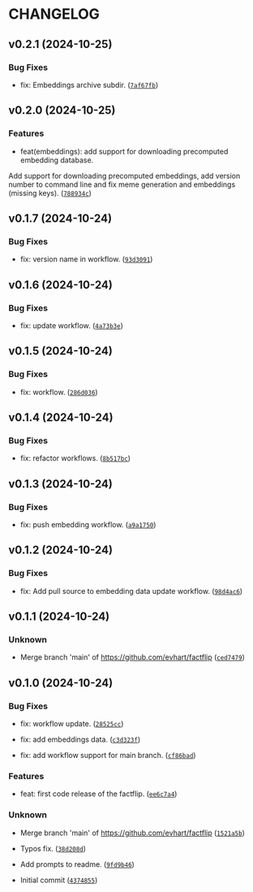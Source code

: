 # CHANGELOG


## v0.2.1 (2024-10-25)

### Bug Fixes

* fix: Embeddings archive subdir. ([`7af67fb`](https://github.com/evhart/factflip/commit/7af67fbd6ff125746af67ff3ce5707a27c3b9d39))


## v0.2.0 (2024-10-25)

### Features

* feat(embeddings): add support for downloading precomputed embedding database.

Add support for downloading precomputed embeddings, add version number to command line and fix meme generation and embeddings (missing keys). ([`788934c`](https://github.com/evhart/factflip/commit/788934c8f1525f0a2390153f8a74c8ed54d16844))


## v0.1.7 (2024-10-24)

### Bug Fixes

* fix: version name in workflow. ([`93d3091`](https://github.com/evhart/factflip/commit/93d309108bb3384ed93741c9a4320ce42502ad10))


## v0.1.6 (2024-10-24)

### Bug Fixes

* fix: update workflow. ([`4a73b3e`](https://github.com/evhart/factflip/commit/4a73b3e3196d449d0e44d565739f95b16984269e))


## v0.1.5 (2024-10-24)

### Bug Fixes

* fix: workflow. ([`286d036`](https://github.com/evhart/factflip/commit/286d036847444462bb4efd4c7be284823e2d9aa4))


## v0.1.4 (2024-10-24)

### Bug Fixes

* fix: refactor workflows. ([`8b517bc`](https://github.com/evhart/factflip/commit/8b517bc281587c675b410e48f3ac408c194925ce))


## v0.1.3 (2024-10-24)

### Bug Fixes

* fix: push embedding workflow. ([`a9a1750`](https://github.com/evhart/factflip/commit/a9a175026c5c26e7ef56723c36fc8441e114f4f4))


## v0.1.2 (2024-10-24)

### Bug Fixes

* fix: Add pull source to embedding data update workflow. ([`98d4ac6`](https://github.com/evhart/factflip/commit/98d4ac6b833bc86935ec02bcb6c76be7f8b6b95e))


## v0.1.1 (2024-10-24)

### Unknown

* Merge branch 'main' of https://github.com/evhart/factflip ([`ced7479`](https://github.com/evhart/factflip/commit/ced7479025ba9dd6e52b45c28020bbc25d49e7e1))


## v0.1.0 (2024-10-24)

### Bug Fixes

* fix: workflow update. ([`28525cc`](https://github.com/evhart/factflip/commit/28525cca5703b81df233262da48ccfd8fe243f4e))

* fix: add embeddings data. ([`c3d323f`](https://github.com/evhart/factflip/commit/c3d323f381dae3d2e7ed65b5f20773e8203f4b69))

* fix: add workflow support for main branch. ([`cf86bad`](https://github.com/evhart/factflip/commit/cf86badcd8034af518a56554c8475be455b72fe6))

### Features

* feat:  first code release of the factflip. ([`ee6c7a4`](https://github.com/evhart/factflip/commit/ee6c7a411749b5f960af6134d98731f78b5a888c))

### Unknown

* Merge branch 'main' of https://github.com/evhart/factflip ([`1521a5b`](https://github.com/evhart/factflip/commit/1521a5b15ead9edd74996416b3997edfd46c5f75))

* Typos fix. ([`38d208d`](https://github.com/evhart/factflip/commit/38d208db33c5d42628dc79682762672b7b20aa64))

* Add prompts to readme. ([`9fd9b46`](https://github.com/evhart/factflip/commit/9fd9b4685a300e875ecdba8acba2800e98ce3684))

* Initial commit ([`4374855`](https://github.com/evhart/factflip/commit/4374855e72dbed79c5ad61a28fc949e536862a4f))
